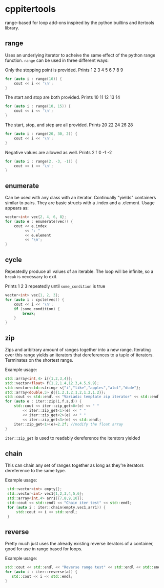 cppitertools
============

range-based for loop add-ons inspired by the python builtins and itertools
library.


range
-----

Uses an underlying iterator to acheive the same effect of the python range
function.  `range` can be used in three different ways:

Only the stopping point is provided.  Prints 1 2 3 4 5 6 7 8 9
```c++
for (auto i : range(10)) {
    cout << i << '\n';
}
```

The start and stop are both provided.  Prints 10 11 12 13 14
```c++
for (auto i : range(10, 15)) {
    cout << i << '\n';
}
```

The start, stop, and step are all provided.  Prints 20 22 24 26 28
```c++
for (auto i : range(20, 30, 2)) {
    cout << i << '\n';
}
```

Negative values are allowed as well.  Prints 2 1 0 -1 -2
```c++
for (auto i : range(2, -3, -1)) {
    cout << i << '\n';
}
```


enumerate
---------

Can be used with any class with an iterator.  Continually "yields" containers
similar to pairs.  They are basic structs with a .index and a .element.  Usage
appears as:

```c++
vector<int> vec{2, 4, 6, 8};
for (auto e : enumerate(vec)) { 
    cout << e.index
         << ": "
         << e.element
         << '\n';
}
```


cycle
-----

Repeatedly produce all values of an iterable.  The loop will be infinite, so a
`break` is necessary to exit.

Prints 1 2 3 repeatedly until `some_condition` is true
```c++
vector<int> vec{1, 2, 3};
for (auto i : cycle(vec)) {
    cout << i << '\n';
    if (some_condition) {
        break;
    }
}
```


zip
---

Zips and aribitrary amount of ranges together into a new range. Iterating over this 
range yields an iterators that dereferences to a tuple of iterators. Terminates on 
the shortest range.

Example usage:
```c++
std::array<int,4> i{{1,2,3,4}};                                            
std::vector<float> f{1.2,1.4,12.3,4.5,9.9};                                
std::vector<std::string> s{"i","like","apples","alot","dude"};             
std::array<double,5> d{{1.2,1.2,1.2,1.2,1.2}};                             
std::cout << std::endl << "Variadic template zip iterator" << std::endl;
for (auto e : iter::zip(i,f,s,d)) {                                        
    std::cout << iter::zip_get<0>(e) << " "                                
        << iter::zip_get<1>(e) << " "                                      
        << iter::zip_get<2>(e) << " "                                      
        << iter::zip_get<3>(e) << std::endl;                               
    iter::zip_get<1>(e)=2.2f; //modify the float array                     
}
```

`iter::zip_get` is used to readably dereference the iterators yielded


chain
-----

This can chain any set of ranges together as long as they're iterators dereference to
the same type.

Example usage:
```c++
 std::vector<int> empty{};                                                 
 std::vector<int> vec1{1,2,3,4,5,6};                                       
 std::array<int,4> arr1{{7,8,9,10}};                                       
 std::cout << std::endl << "Chain iter test" << std::endl;                 
 for (auto i : iter::chain(empty,vec1,arr1)) {                             
     std::cout << i << std::endl;                                          
 }
 ```
 
 reverse
 --
 
 Pretty much just uses the already existing reverse iterators of a container, good for
 use in range based for loops.
 
 Example usage:
 ```c++
std::cout << std::endl << "Reverse range test" << std::endl << std::endl;  
for (auto i : iter::reverse(a)) {                                          
    std::cout << i << std::endl;                                           
}
```
